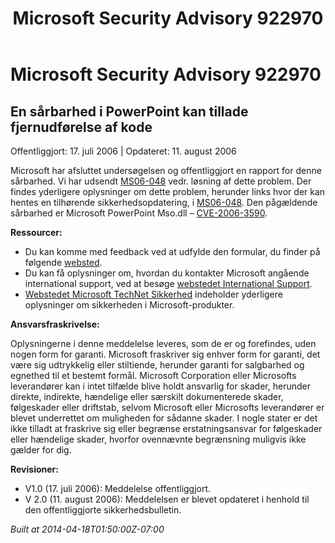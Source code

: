 ﻿---
title: Microsoft Security Advisory 922970
TOCTitle: "922970"
ms:assetid: "922970"
ms:mtpsurl: https://technet.microsoft.com/da-DK/library/922970(v=Security.10)
ms:contentKeyID: 61223864
ms.date: 04/18/2014
mtps_version: v=Security.10
ms.translationtype: HT
---

# Microsoft Security Advisory 922970

## En sårbarhed i PowerPoint kan tillade fjernudførelse af kode

Offentliggjort: 17. juli 2006 | Opdateret: 11. august 2006

Microsoft har afsluttet undersøgelsen og offentliggjort en rapport for denne sårbarhed. Vi har udsendt [MS06-048](http://technet.microsoft.com/security/bulletin/ms06-048) vedr. løsning af dette problem. Der findes yderligere oplysninger om dette problem, herunder links hvor der kan hentes en tilhørende sikkerhedsopdatering, i [MS06-048](http://technet.microsoft.com/security/bulletin/ms06-048). Den pågældende sårbarhed er Microsoft PowerPoint Mso.dll – [CVE-2006-3590](http://www.cve.mitre.org/cgi-bin/cvename.cgi?name=cve-2006-3590).

**Ressourcer:**

  - Du kan komme med feedback ved at udfylde den formular, du finder på følgende [websted](https://support.microsoft.com/common/survey.aspx?scid=sw;en;1257&amp;showpage=1&amp;ws=technet&amp;sd=tech).
  - Du kan få oplysninger om, hvordan du kontakter Microsoft angående international support, ved at besøge [webstedet International Support](http://go.microsoft.com/fwlink/?linkid=21155).
  - [Webstedet Microsoft TechNet Sikkerhed](http://www.microsoft.com/danmark/technet/sikkerhed/default.mspx) indeholder yderligere oplysninger om sikkerheden i Microsoft-produkter.

**Ansvarsfraskrivelse:**

Oplysningerne i denne meddelelse leveres, som de er og forefindes, uden nogen form for garanti. Microsoft fraskriver sig enhver form for garanti, det være sig udtrykkelig eller stiltiende, herunder garanti for salgbarhed og egnethed til et bestemt formål. Microsoft Corporation eller Microsofts leverandører kan i intet tilfælde blive holdt ansvarlig for skader, herunder direkte, indirekte, hændelige eller særskilt dokumenterede skader, følgeskader eller driftstab, selvom Microsoft eller Microsofts leverandører er blevet underrettet om muligheden for sådanne skader. I nogle stater er det ikke tilladt at fraskrive sig eller begrænse erstatningsansvar for følgeskader eller hændelige skader, hvorfor ovennævnte begrænsning muligvis ikke gælder for dig.

**Revisioner:**

  - V1.0 (17. juli 2006): Meddelelse offentliggjort.
  - V 2.0 (11. august 2006): Meddelelsen er blevet opdateret i henhold til den offentliggjorte sikkerhedsbulletin.

*Built at 2014-04-18T01:50:00Z-07:00*

